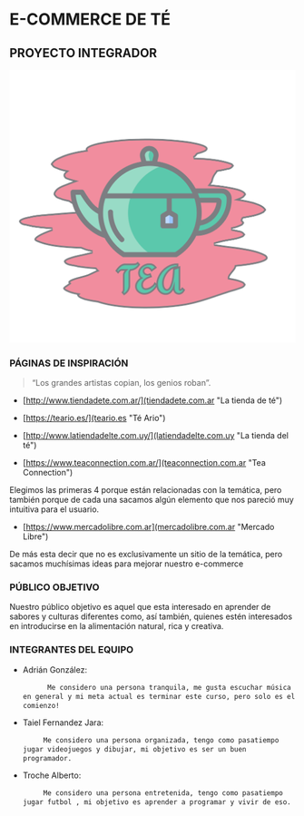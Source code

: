 # E-COMMERCE DE TÉ
## PROYECTO INTEGRADOR

![Logo](Logo.png)

### PÁGINAS DE INSPIRACIÓN

>“Los grandes artistas copian, los genios roban”.

* [http://www.tiendadete.com.ar/](tiendadete.com.ar "La tienda de té")

* [https://teario.es/](teario.es "Té Ario")

* [http://www.latiendadelte.com.uy/](latiendadelte.com.uy "La tienda del té") 

* [https://www.teaconnection.com.ar/](teaconnection.com.ar "Tea Connection")

Elegimos las primeras 4 porque están relacionadas con la temática, pero también porque de cada una sacamos algún elemento que nos pareció muy intuitiva para el usuario.

* [https://www.mercadolibre.com.ar](mercadolibre.com.ar "Mercado Libre")

De más esta decir que no es exclusivamente un sitio de la temática, pero sacamos muchísimas ideas para mejorar nuestro e-commerce

### PÚBLICO OBJETIVO

Nuestro público objetivo es aquel que esta interesado en aprender de sabores y culturas diferentes como, así también, quienes estén interesados en introducirse en la alimentación natural, rica y creativa.



### INTEGRANTES DEL EQUIPO

* Adrián González: 
			
            Me considero una persona tranquila, me gusta escuchar música en general y mi meta actual es terminar este curso, pero solo es el comienzo! 

* Taiel Fernandez Jara: 
			
           Me considero una persona organizada, tengo como pasatiempo jugar videojuegos y dibujar, mi objetivo es ser un buen programador. 

* Troche Alberto: 
			
           Me considero una persona entretenida, tengo como pasatiempo jugar futbol , mi objetivo es aprender a programar y vivir de eso. 

